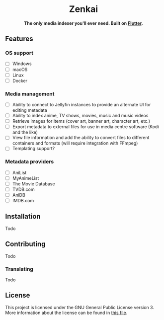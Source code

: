 <h1 align="center">Zenkai</h1>

<h4 align="center">The only media indexer you'll ever need. Built on <a href="https://flutter.dev" target="_blank">Flutter</a>.

## Features

### OS support
- [ ] Windows
- [ ] macOS
- [ ] Linux
- [ ] Docker

### Media management
- [ ] Ability to connect to Jellyfin instances to provide an alternate UI for editing metadata
- [ ] Ability to index anime, TV shows, movies, music and music videos
- [ ] Retrieve images for items (cover art, banner art, character art, etc.)
- [ ] Export metadata to external files for use in media centre software (Kodi and the like)
- [ ] View file information and add the ability to convert files to different containers and formats (will require integration with FFmpeg)
- [ ] Templating support?

### Metadata providers
- [ ] AniList
- [ ] MyAnimeList
- [ ] The Movie Database
- [ ] TVDB.com
- [ ] AniDB
- [ ] IMDB.com

## Installation
Todo

## Contributing
Todo

### Translating
Todo

## License
This project is licensed under the GNU General Public License version 3. More information about the license can be found in <a href="./LICENSE">this file</a>.
